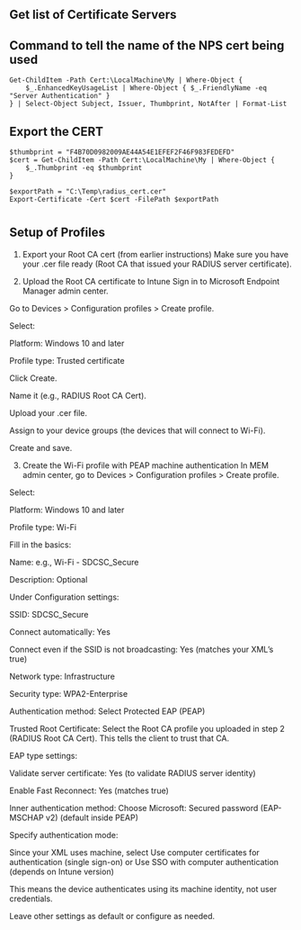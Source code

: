 ## Get list of Certificate Servers

## Command to tell the name of the NPS cert being used

```
Get-ChildItem -Path Cert:\LocalMachine\My | Where-Object {
    $_.EnhancedKeyUsageList | Where-Object { $_.FriendlyName -eq "Server Authentication" }
} | Select-Object Subject, Issuer, Thumbprint, NotAfter | Format-List
```

## Export the CERT
```
$thumbprint = "F4B70D0982009AE44A54E1EFEF2F46F983FEDEFD"
$cert = Get-ChildItem -Path Cert:\LocalMachine\My | Where-Object {
    $_.Thumbprint -eq $thumbprint
}

$exportPath = "C:\Temp\radius_cert.cer"
Export-Certificate -Cert $cert -FilePath $exportPath
```
#

## Setup of Profiles
1. Export your Root CA cert (from earlier instructions)
Make sure you have your .cer file ready (Root CA that issued your RADIUS server certificate).

2. Upload the Root CA certificate to Intune
Sign in to Microsoft Endpoint Manager admin center.

Go to Devices > Configuration profiles > Create profile.

Select:

Platform: Windows 10 and later

Profile type: Trusted certificate

Click Create.

Name it (e.g., RADIUS Root CA Cert).

Upload your .cer file.

Assign to your device groups (the devices that will connect to Wi-Fi).

Create and save.

3. Create the Wi-Fi profile with PEAP machine authentication
In MEM admin center, go to Devices > Configuration profiles > Create profile.

Select:

Platform: Windows 10 and later

Profile type: Wi-Fi

Fill in the basics:

Name: e.g., Wi-Fi - SDCSC_Secure

Description: Optional

Under Configuration settings:

SSID: SDCSC_Secure

Connect automatically: Yes

Connect even if the SSID is not broadcasting: Yes (matches your XML’s <nonBroadcast>true</nonBroadcast>)

Network type: Infrastructure

Security type: WPA2-Enterprise

Authentication method: Select Protected EAP (PEAP)

Trusted Root Certificate: Select the Root CA profile you uploaded in step 2 (RADIUS Root CA Cert). This tells the client to trust that CA.

EAP type settings:

Validate server certificate: Yes (to validate RADIUS server identity)

Enable Fast Reconnect: Yes (matches <FastReconnect>true</FastReconnect>)

Inner authentication method: Choose Microsoft: Secured password (EAP-MSCHAP v2) (default inside PEAP)

Specify authentication mode:

Since your XML uses <authMode>machine</authMode>, select Use computer certificates for authentication (single sign-on) or Use SSO with computer authentication (depends on Intune version)

This means the device authenticates using its machine identity, not user credentials.

Leave other settings as default or configure as needed.